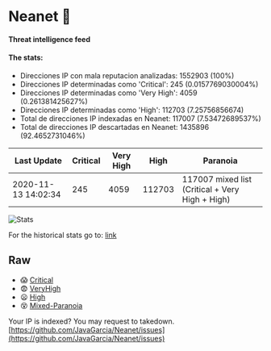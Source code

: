 # Neanet :hocho:
#### Threat intelligence feed
#### The stats:

- Direcciones IP con mala reputacion analizadas: 1552903 (100%)
- Direcciones IP determinadas como 'Critical':  245 (0.0157769030004%)
- Direcciones IP determinadas como 'Very High':  4059 (0.261381425627%)
- Direcciones IP determinadas como 'High':  112703 (7.25756856674)
- Total de direcciones IP indexadas en Neanet:  117007 (7.53472689537%)
- Total de direcciones IP descartadas en Neanet:  1435896 (92.4652731046%)

| Last Update | Critical | Very High | High | Paranoia |
| --- | --- | --- | --- | --- |
| 2020-11-13 14:02:34 | 245 | 4059 | 112703 | 117007 mixed list (Critical + Very High + High)|

![Stats](https://docs.google.com/spreadsheets/d/e/2PACX-1vSnaNMIXVabIpDJjufMlzH7poXnshF3mgd8Is1g9ytUEzVsP5my4Trn8f-xkoLLQ38xpL3HtmUexLo6/pubchart?oid=501124687&format=image)

For the historical stats go to: [link](/stats.csv)
## Raw
- :scream: [Critical](https://raw.githubusercontent.com/JavaGarcia/Neanet/master/blacklists/neanet_critical.txt)
- :fearful: [VeryHigh](https://raw.githubusercontent.com/JavaGarcia/Neanet/master/blacklists/neanet_veryHigh.txtt)
- :frowning: [High](https://raw.githubusercontent.com/JavaGarcia/Neanet/master/blacklists/neanet_high.txt)
- :dizzy_face: [Mixed-Paranoia](https://raw.githubusercontent.com/JavaGarcia/Neanet/master/blacklists/neanet_all.txt)


Your IP is indexed? You may request to takedown. [https://github.com/JavaGarcia/Neanet/issues](https://github.com/JavaGarcia/Neanet/issues)


































































































































































































































































































































































































































































































































































































































































































































































































































































































































































































































































































































































































































































































































































































































































































































































































































































































































































































































































































































































































































































































































































































